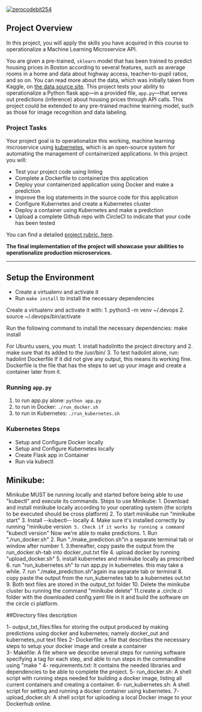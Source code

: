 [![zerocodebit254](https://circleci.com/gh/zerocodebit254/udacity-project-five.svg?style=svg)](https://app.circleci.com/pipelines/github/zerocodebit254/udacity-project-five)

## Project Overview

In this project, you will apply the skills you have acquired in this course to operationalize a Machine Learning Microservice API. 

You are given a pre-trained, `sklearn` model that has been trained to predict housing prices in Boston according to several features, such as average rooms in a home and data about highway access, teacher-to-pupil ratios, and so on. You can read more about the data, which was initially taken from Kaggle, on [the data source site](https://www.kaggle.com/c/boston-housing). This project tests your ability to operationalize a Python flask app—in a provided file, `app.py`—that serves out predictions (inference) about housing prices through API calls. This project could be extended to any pre-trained machine learning model, such as those for image recognition and data labeling.

### Project Tasks

Your project goal is to operationalize this working, machine learning microservice using [kubernetes](https://kubernetes.io/), which is an open-source system for automating the management of containerized applications. In this project you will:
* Test your project code using linting
* Complete a Dockerfile to containerize this application
* Deploy your containerized application using Docker and make a prediction
* Improve the log statements in the source code for this application
* Configure Kubernetes and create a Kubernetes cluster
* Deploy a container using Kubernetes and make a prediction
* Upload a complete Github repo with CircleCI to indicate that your code has been tested

You can find a detailed [project rubric, here](https://review.udacity.com/#!/rubrics/2576/view).

**The final implementation of the project will showcase your abilities to operationalize production microservices.**

---

## Setup the Environment

* Create a virtualenv and activate it
* Run `make install` to install the necessary dependencies


Create a virtualenv and activate it with:
	1. python3 -m venv ~/.devops
	2. source ~/.devops/bin/activate

Run the following command  to install the necessary dependencies:
	make install

For Ubuntu users, you must:
	1. install hadolintto the project directory and
	2. make sure that its added to the /usr/bin/ 
	3. To test hadolint alone, 
		run: hadolint Dockerfile
If it did not give any output, this means its working fine. 
Dockerfile is the file that has the steps to set up your image and create a container later from it.


### Running `app.py`

1. to run app.py alone:  `python app.py`
2. to run in Docker:  `./run_docker.sh`
3. to run in Kubernetes:  `./run_kubernetes.sh`

### Kubernetes Steps

* Setup and Configure Docker locally
* Setup and Configure Kubernetes locally
* Create Flask app in Container
* Run via kubectl

 ## Minikube:
Minikube MUST be running locally and started before being able to use "kubectl" and execute its commands.
Steps to use Minikube:
	1. Download and install minikube locally according to your operating system (the scripts to be executed should be cross platform)
	2. To start minikube run 
		"minikube start"
	3. Install --kubectl-- locally 
	4. Make sure it's installed correctly by running 
		"minikube version` 
	5. Check if it works by running a command `
		"kubectl version" 
Now we're able to make predictions.
	1. Run "./run_docker.sh"
	2. Run "./make_prediction.sh"in a separate terminal tab or window after number 1. 
	3.thereafter, copy paste the output from the run_docker.sh-tab into docker_out.txt file
	4. upload docker by running "upload_docker.sh"
	5. install kubernetes and minikube locally as prescribed
	6. run "run_kubernetes.sh" to run app.py in kubernetes. this may take a while. 
	7. run "./make_prediction.sh"again ina separate tab or terminal
	8. copy paste the output from the run_kubernetes tab to a kubernetes out.txt
	9. Both text files are stored in the output_txt folder
	10. Delete the minikube cluster bu running the command "minikube delete"
	11.create a .circle.ci folder with the downloaded config.yaml file in it and build  the software on the circle ci platform.


 ##Directory files description

1- output_txt_files:files for storing the output produced by making predictions using docker and kubernetes; namely docker_out and kubernetes_out text files
2- Dockerfile: a file that describes the necessary steps to setup your docker image and create a container  
3- Makefile: A file where we describe several steps for running software specifying a tag for each step, and able to run steps in the commandline using "make <tagname>"
4- requirements.txt: It contains the needed libraries and dependencies to be able to complete the project. 
5- run_docker.sh: A shell script with running steps needed for building a docker image, listing all current containers and creating a container. 
6- run_kubernetes.sh: A shell script for setting and running a docker container using kubernetes. 
7- upload_docker.sh: A shell script for uploading a local Docker image to your Dockerhub online.

